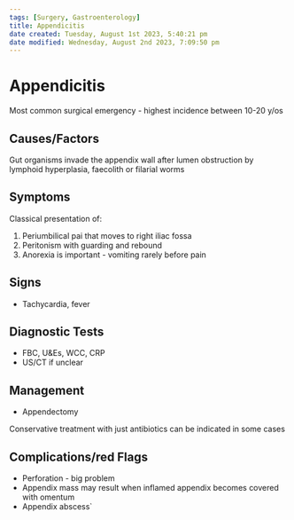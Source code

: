 ```yaml
---
tags: [Surgery, Gastroenterology]
title: Appendicitis
date created: Tuesday, August 1st 2023, 5:40:21 pm
date modified: Wednesday, August 2nd 2023, 7:09:50 pm
---
```


# Appendicitis

Most common surgical emergency - highest incidence between 10-20 y/os

## Causes/Factors

Gut organisms invade the appendix wall after lumen obstruction by lymphoid hyperplasia, faecolith or filarial worms

## Symptoms

Classical presentation of:

1. Periumbilical pai that moves to right iliac fossa
2. Peritonism with guarding and rebound
3. Anorexia is important - vomiting rarely before pain

## Signs

- Tachycardia, fever

## Diagnostic Tests

- FBC, U&Es, WCC, CRP
- US/CT if unclear

## Management

- Appendectomy

Conservative treatment with just antibiotics can be indicated in some cases

## Complications/red Flags

- Perforation - big problem
- Appendix mass may result when inflamed appendix becomes covered with omentum
- Appendix abscess`
